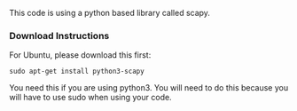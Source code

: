 This code is using a python based library called scapy.

### Download Instructions

For Ubuntu, please download this first:
```
sudo apt-get install python3-scapy
```

You need this if you are using python3. You will need to do this because you will have to use sudo when using your code.